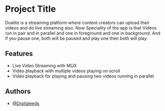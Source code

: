 
# Project Title

Dualite is a streaming platform where content creators can upload their videos and do live streaming also. Now Speciality of the app is that Videos run in pair and in parallel and one in foreground and one in background. And if you pause one, both will be paused and play one then both will play. 


## Features

- Live Video Streaming with MUX
- Video playback with multiple videos playing on scroll
- Video playback for playing and pausing two videos running in parallel


## Authors

- [@Digitaleeds](https://www.github.com/octokatherine)

